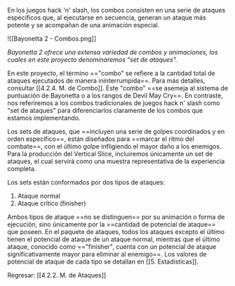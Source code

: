
En los juegos hack 'n' slash, los combos consisten en una serie de ataques específicos que, al ejecutarse en secuencia, generan un ataque más potente y se acompañan de una animación especial.

![[Bayonetta 2 - Combos.png]]

*Bayonetta 2 ofrece una extensa variedad de combos y animaciones, los cuales en este proyecto denominaremos "set de ataques".* 

En este proyecto, el término =="combo" se refiere a la cantidad total de ataques ejecutados de manera ininterrumpida==. Para más detalles, consultar [[4.2.4. M. de Combo]]. Este "combo" ==se asemeja al sistema de puntuación de Bayonetta o a los rangos de Devil May Cry==. En contraste, nos referiremos a los combos tradicionales de juegos hack n' slash como "set de ataques" para diferenciarlos claramente de los combos que estamos implementando.

Los sets de ataques, que ==incluyen una serie de golpes coordinados y en orden específico==, están diseñados para ==marcar el ritmo del combate==, con el último golpe infligiendo el mayor daño a los enemigos. Para la producción del Vertical Slice, incluiremos únicamente un set de ataques, el cual servirá como una muestra representativa de la experiencia completa.

Los sets están conformados por dos tipos de ataques:

1. Ataque normal
2. Ataque crítico (finisher)

Ambos tipos de ataque ==no se distinguen== por su animación o forma de ejecución, sino únicamente por la ==cantidad de potencial de ataque== que poseen. En el paquete de ataques, todos los ataques excepto el último tienen el potencial de ataque de un ataque normal, mientras que el último ataque, conocido como =="finisher", cuenta con un potencial de ataque significativamente mayor para eliminar al enemigo==. Los valores de potencial de ataque de cada tipo se detallan en [[5. Estadísticas]].


Regresar: [[4.2.2. M. de Ataques]]
